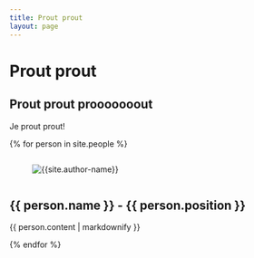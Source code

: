 ```yaml
---
title: Prout prout
layout: page
---
```


# Prout prout 

## Prout prout prooooooout

Je prout prout!


{% for person in site.people %}
    <div class="column is-one-fifth-desktop is-one-fifth-tablet is-one-fifth-fullhd">
        <figure class="image">
            <img class="is-rounded" src="{{site.author-image}}" alt="{{site.author-name}}">
        </figure>
    </div>
    <h2>{{ person.name }} - {{ person.position }}</h2>
    <p>{{ person.content | markdownify }}</p>
{% endfor %}